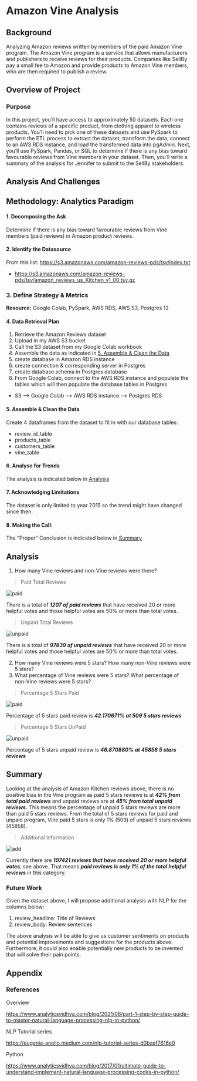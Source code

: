 # Amazon Vine Analysis

## Background

Analyzing Amazon reviews written by members of the paid Amazon Vine program. The Amazon Vine program is a service that allows manufacturers and publishers to receive reviews for their products. Companies like SellBy pay a small fee to Amazon and provide products to Amazon Vine members, who are then required to publish a review.

## Overview of Project

### Purpose

In this project, you’ll have access to approximately 50 datasets. Each one contains reviews of a specific product, from clothing apparel to wireless products. You’ll need to pick one of these datasets and use PySpark to perform the ETL process to extract the dataset, transform the data, connect to an AWS RDS instance, and load the transformed data into pgAdmin. Next, you’ll use PySpark, Pandas, or SQL to determine if there is any bias toward favourable reviews from Vine members in your dataset. Then, you’ll write a summary of the analysis for Jennifer to submit to the SellBy stakeholders.

## Analysis And Challenges

## Methodology: Analytics Paradigm

#### 1. Decomposing the Ask

Determine if there is any bias toward favourable reviews from Vine members (paid reviews) in Amazon product reviews.

#### 2. Identify the Datasource
From this list: https://s3.amazonaws.com/amazon-reviews-pds/tsv/index.txt
* https://s3.amazonaws.com/amazon-reviews-pds/tsv/amazon_reviews_us_Kitchen_v1_00.tsv.gz

### 3. Define Strategy & Metrics
**Resource:** Google Colab, PySpark, AWS RDS, AWS S3, Postgres 12

#### 4. Data Retrieval Plan
1. Retrieve the Amazon Reviews dataset
2. Upload in my AWS S3 bucket
3. Call the S3 dataset from my Google Colab workbook
4. Assemble the data as indicated  in [5. Assemble & Clean the Data](#5-assemble--clean-the-data)
5. create database in Amazon RDS instance
6. create connection & corresponding server in Postgres
7. create database schema in Postgres database
8. From Google Colab, connect to the AWS RDS instance and populate the tables which will then populate the database tables in Postgres
* S3 --> Google Colab --> AWS RDS instance --> Postgres RDS

#### 5. Assemble & Clean the Data
Create 4 dataframes from the dataset to fit in with our database tables:
* review_id_table
* products_table
* customers_table
* vine_table

#### 6. Analyse for Trends

The analysis is indicated below in [Analysis](#analysis)

#### 7. Acknowledging Limitations
The dataset is only limited to year 2015 so the trend might have changed since then.

#### 8. Making the Call:
The "Proper" Conclusion is indicated below in [Summary](#summary)

## Analysis

1. How many Vine reviews and non-Vine reviews were there?

>Paid  Total Reviews

![paid](resources/paid_total.png)

There is a total of _**1207 of paid reviews**_ that have received 20 or more helpful votes and those helpful votes are 50% or more than total votes.

>Unpaid  Total Reviews

![unpaid](resources/unpaid_total.png)

There is a total of _**97839 of unpaid reviews**_ that have received 20 or more helpful votes and those helpful votes are 50% or more than total votes.

2.  How many Vine reviews were 5 stars? How many non-Vine reviews were 5 stars?
3. What percentage of Vine reviews were 5 stars? What percentage of non-Vine reviews were 5 stars?

>Percentage 5 Stars Paid

![paid](resources/paid_5stars_percentage.png)

Percentage of 5 stars paid review is _**42.170671% at 509 5 stars reviews**_

>Percentage 5 Stars UnPaid

![unpaid](resources/unpaid_5stars_percentage.png)

Percentage of 5 stars unpaid review is _**46.870880% at 45858 5 stars reviews**_


## Summary

Looking at the analysis of Amazon Kitchen reviews above, there is no positive bias in the Vine program as paid 5 stars reviews is at _**42% from total paid reviews**_ and unpaid reviews are at _**45% from total unpaid reviews.**_ This means the percentage of unpaid 5 stars reviews are more than paid 5 stars reviews.
From the total of 5 stars reviews for paid and unpaid program, Vine paid 5 stars is only 1% (509) of unpaid 5 stars reviews (45858).

>Additional Information

![add](resources/additional_info.png)

Currently there are _**107421 reviews that have received 20 or more helpful votes**_, see above. That means _**paid reviews is only 1% of the total helpful reviews**_ in this category.

### Future Work

Given the dataset above, I will propose additional analysis with NLP for the columns below:
1. review_headline: Title of Reviews
2. review_body: Review sentences

The above analysis will be able to give us customer sentiments on products and potential improvements and suggestions for the products above. Furthermore, it could also enable potentially new products to be invented that will solve their pain points.

## Appendix

### References

Overview

https://www.analyticsvidhya.com/blog/2021/06/part-1-step-by-step-guide-to-master-natural-language-processing-nlp-in-python/

NLP Tutorial series

https://eugenia-anello.medium.com/nlp-tutorial-series-d0baaf7616e0

Python

https://www.analyticsvidhya.com/blog/2017/01/ultimate-guide-to-understand-implement-natural-language-processing-codes-in-python/
